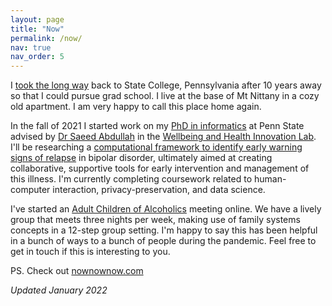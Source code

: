 ```yaml
---
layout: page
title: "Now"
permalink: /now/
nav: true
nav_order: 5
---
```

I [took the long way](/nobody-falls-halfway) back to State College,
Pennsylvania after 10 years away so that I could pursue grad school. I live at
the base of Mt Nittany in a cozy old apartment. I am very happy to call this
place home again.

In the fall of 2021 I started work on my [PhD in
informatics](https://ist.psu.edu/prospective/graduate/phd-informatics) at Penn
State advised by [Dr Saeed Abdullah](https://saeedabdullah.com) in the
[Wellbeing and Health Innovation Lab](https://whilab.org/). I'll be researching
a [computational framework to identify early warning signs of
relapse](https://whilab.org/projects/bd-prediction.html) in bipolar disorder,
ultimately aimed at creating collaborative, supportive tools for early
intervention and management of this illness. I'm currently completing
coursework related to human-computer interaction, privacy-preservation, and
data science. 

I've started an [Adult Children of Alcoholics](https://adultchildren.org)
meeting online. We have a lively group that meets three nights per week, making
use of family systems concepts in a 12-step group setting. I'm happy to say
this has been helpful in a bunch of ways to a bunch of people during the
pandemic. Feel free to get in touch if this is interesting to you.

PS. Check out [nownownow.com](https://nownownow.com)

*Updated January 2022*
